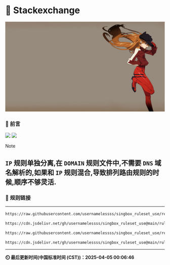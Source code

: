 
# 🧸 Stackexchange
![](https://raw.githubusercontent.com/usernamelessss/picture-bed/main/images/202504042256831.jpg)
### 📣 前言
![](https://shields.io/badge/-移除重复规则-ff69b4) ![](https://shields.io/badge/-IP&nbsp;规则单独存放不与&nbsp;DOMAIN&nbsp;等混合-green)
> [!NOTE]
**`IP` 规则单独分离,在 `DOMAIN` 规则文件中,不需要 `DNS` 域名解析的,如果和 `IP` 规则混合,导致排列路由规则的时候,顺序不够灵活.**
---

###  🔗 规则链接
---

```url
https://raw.githubusercontent.com/usernamelessss/singbox_ruleset_use/refs/heads/main/rule/Stackexchange/Stackexchange_No_IP.json
```

```url
https://cdn.jsdelivr.net/gh/usernamelessss/singbox_ruleset_use@main/rule/Stackexchange/Stackexchange_No_IP.json
```

```url
https://raw.githubusercontent.com/usernamelessss/singbox_ruleset_use/refs/heads/main/rule/Stackexchange/Stackexchange_No_IP.srs
```

```url
https://cdn.jsdelivr.net/gh/usernamelessss/singbox_ruleset_use@main/rule/Stackexchange/Stackexchange_No_IP.srs
```

---
**⏲️ 最后更新时间(中国标准时间 (CST))：2025-04-05 00:06:46**